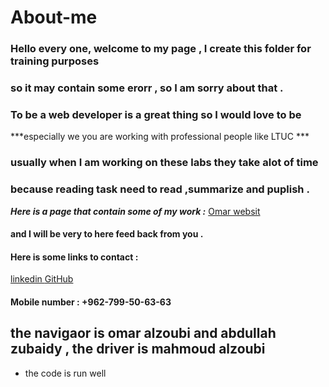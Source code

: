 # About-me
### Hello every one, welcome to my page , I create this folder for training purposes
### so it may contain some erorr , so I am sorry about that .
### To be a web developer is a great thing so I would love to be 
***especially we you are working with professional people like LTUC ***
### usually when I am working on these labs they take alot of time 
### because reading task need to read ,summarize and puplish .

***Here is a page that contain some of my work :***
[Omar websit ](https://omar-zoubi.github.io/reading-notes/)

#### and I will be very to here feed back from you .
#### Here is some links to contact :
[linkedin ](https://www.linkedin.com/in/omar-alzoubi-54034bb4/)
[GitHub](https://github.com/Omar-zoubi)
#### Mobile number : +962-799-50-63-63


## the navigaor is omar alzoubi and abdullah zubaidy , the driver is mahmoud alzoubi 
* the code is run well 